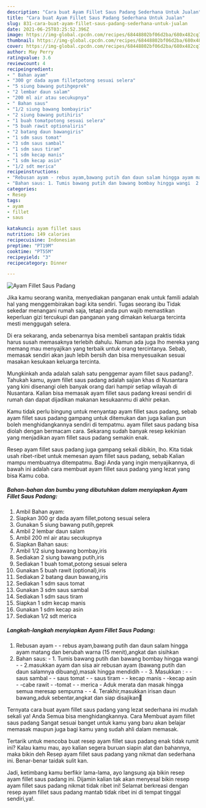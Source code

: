 ```yaml
---
description: "Cara buat Ayam Fillet Saus Padang Sederhana Untuk Jualan"
title: "Cara buat Ayam Fillet Saus Padang Sederhana Untuk Jualan"
slug: 831-cara-buat-ayam-fillet-saus-padang-sederhana-untuk-jualan
date: 2021-06-25T03:25:52.396Z
image: https://img-global.cpcdn.com/recipes/68448802bf06d2ba/680x482cq70/ayam-fillet-saus-padang-foto-resep-utama.jpg
thumbnail: https://img-global.cpcdn.com/recipes/68448802bf06d2ba/680x482cq70/ayam-fillet-saus-padang-foto-resep-utama.jpg
cover: https://img-global.cpcdn.com/recipes/68448802bf06d2ba/680x482cq70/ayam-fillet-saus-padang-foto-resep-utama.jpg
author: May Perry
ratingvalue: 3.6
reviewcount: 4
recipeingredient:
- " Bahan ayam"
- "300 gr dada ayam filletpotong sesuai selera"
- "5 siung bawang putihgeprek"
- "2 lembar daun salam"
- "200 ml air atau secukupnya"
- " Bahan saus"
- "1/2 siung bawang bombayiris"
- "2 siung bawang putihiris"
- "1 buah tomatpotong sesuai selera"
- "5 buah rawit optionaliris"
- "2 batang daun bawangiris"
- "1 sdm saus tomat"
- "3 sdm saus sambal"
- "1 sdm saus tiram"
- "1 sdm kecap manis"
- "1 sdm kecap asin"
- "1/2 sdt merica"
recipeinstructions:
- "Rebusan ayam - rebus ayam,bawang putih dan daun salam hingga ayam matang dan berubah warna (15 menit),angkat dan sisihkan"
- "Bahan saus: 1. Tumis bawang putih dan bawang bombay hingga wangi  2.masukkan ayam dan sisa air rebusan ayam (bawang putih dan daun salamnya dibuang),masak hingga mendidih  3. Masukkan : - saus sambal - saus tomat - saus tiram - kecap manis -kecap asin -cabe rawit -tomat - merica Aduk merata dan masak hingga semua meresap sempurna  4. Terakhir,masukkan irisan daun bawang,aduk sebentar,angkat dan siap disajikan🤗"
categories:
- Resep
tags:
- ayam
- fillet
- saus

katakunci: ayam fillet saus 
nutrition: 149 calories
recipecuisine: Indonesian
preptime: "PT19M"
cooktime: "PT55M"
recipeyield: "3"
recipecategory: Dinner

---
```



![Ayam Fillet Saus Padang](https://img-global.cpcdn.com/recipes/68448802bf06d2ba/680x482cq70/ayam-fillet-saus-padang-foto-resep-utama.jpg)

Jika kamu seorang wanita, menyediakan panganan enak untuk famili adalah hal yang menggembirakan bagi kita sendiri. Tugas seorang ibu Tidak sekedar menangani rumah saja, tetapi anda pun wajib memastikan keperluan gizi tercukupi dan panganan yang dimakan keluarga tercinta mesti menggugah selera.

Di era  sekarang, anda sebenarnya bisa membeli santapan praktis tidak harus susah memasaknya terlebih dahulu. Namun ada juga lho mereka yang memang mau menyajikan yang terbaik untuk orang tercintanya. Sebab, memasak sendiri akan jauh lebih bersih dan bisa menyesuaikan sesuai masakan kesukaan keluarga tercinta. 



Mungkinkah anda adalah salah satu penggemar ayam fillet saus padang?. Tahukah kamu, ayam fillet saus padang adalah sajian khas di Nusantara yang kini disenangi oleh banyak orang dari hampir setiap wilayah di Nusantara. Kalian bisa memasak ayam fillet saus padang kreasi sendiri di rumah dan dapat dijadikan makanan kesukaanmu di akhir pekan.

Kamu tidak perlu bingung untuk menyantap ayam fillet saus padang, sebab ayam fillet saus padang gampang untuk ditemukan dan juga kalian pun boleh menghidangkannya sendiri di tempatmu. ayam fillet saus padang bisa diolah dengan bermacam cara. Sekarang sudah banyak resep kekinian yang menjadikan ayam fillet saus padang semakin enak.

Resep ayam fillet saus padang juga gampang sekali dibikin, lho. Kita tidak usah ribet-ribet untuk memesan ayam fillet saus padang, sebab Kalian mampu membuatnya ditempatmu. Bagi Anda yang ingin menyajikannya, di bawah ini adalah cara membuat ayam fillet saus padang yang lezat yang bisa Kamu coba.

<!--inarticleads1-->

##### Bahan-bahan dan bumbu yang dibutuhkan dalam menyiapkan Ayam Fillet Saus Padang:

1. Ambil  Bahan ayam:
1. Siapkan 300 gr dada ayam fillet,potong sesuai selera
1. Gunakan 5 siung bawang putih,geprek
1. Ambil 2 lembar daun salam
1. Ambil 200 ml air atau secukupnya
1. Siapkan  Bahan saus:
1. Ambil 1/2 siung bawang bombay,iris
1. Sediakan 2 siung bawang putih,iris
1. Sediakan 1 buah tomat,potong sesuai selera
1. Gunakan 5 buah rawit (optional),iris
1. Sediakan 2 batang daun bawang,iris
1. Sediakan 1 sdm saus tomat
1. Gunakan 3 sdm saus sambal
1. Sediakan 1 sdm saus tiram
1. Siapkan 1 sdm kecap manis
1. Gunakan 1 sdm kecap asin
1. Sediakan 1/2 sdt merica




<!--inarticleads2-->

##### Langkah-langkah menyiapkan Ayam Fillet Saus Padang:

1. Rebusan ayam - - rebus ayam,bawang putih dan daun salam hingga ayam matang dan berubah warna (15 menit),angkat dan sisihkan
1. Bahan saus: - 1. Tumis bawang putih dan bawang bombay hingga wangi -  - 2.masukkan ayam dan sisa air rebusan ayam (bawang putih dan daun salamnya dibuang),masak hingga mendidih -  - 3. Masukkan : - - saus sambal - - saus tomat - - saus tiram - - kecap manis - -kecap asin - -cabe rawit - -tomat - - merica - Aduk merata dan masak hingga semua meresap sempurna -  - 4. Terakhir,masukkan irisan daun bawang,aduk sebentar,angkat dan siap disajikan🤗




Ternyata cara buat ayam fillet saus padang yang lezat sederhana ini mudah sekali ya! Anda Semua bisa menghidangkannya. Cara Membuat ayam fillet saus padang Sangat sesuai banget untuk kamu yang baru akan belajar memasak maupun juga bagi kamu yang sudah ahli dalam memasak.

Tertarik untuk mencoba buat resep ayam fillet saus padang enak tidak rumit ini? Kalau kamu mau, ayo kalian segera buruan siapin alat dan bahannya, maka bikin deh Resep ayam fillet saus padang yang nikmat dan sederhana ini. Benar-benar taidak sulit kan. 

Jadi, ketimbang kamu berfikir lama-lama, ayo langsung aja bikin resep ayam fillet saus padang ini. Dijamin kalian tak akan menyesal bikin resep ayam fillet saus padang nikmat tidak ribet ini! Selamat berkreasi dengan resep ayam fillet saus padang mantab tidak ribet ini di tempat tinggal sendiri,ya!.

